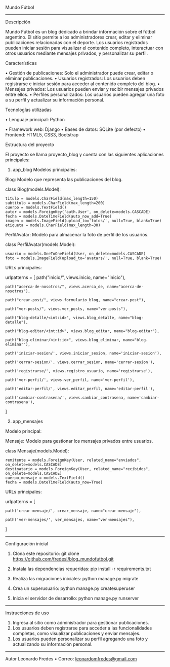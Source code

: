 Mundo Fútbol
______________________________________________________________________________________________________________________________________________________________________
Descripción

Mundo Fútbol es un blog dedicado a brindar información sobre el fútbol argentino. El sitio permite a los administradores crear, editar y eliminar publicaciones relacionadas con el deporte. Los usuarios registrados pueden iniciar sesión para visualizar el contenido completo, interactuar con otros usuarios mediante mensajes privados, y personalizar su perfil.

Características

•	Gestión de publicaciones: Solo el administrador puede crear, editar o eliminar publicaciones.
•	Usuarios registrados: Los usuarios deben registrarse e iniciar sesión para acceder al contenido completo del blog.
•	Mensajes privados: Los usuarios pueden enviar y recibir mensajes privados entre ellos.
•	Perfiles personalizados: Los usuarios pueden agregar una foto a su perfil y actualizar su información personal.

Tecnologías utilizadas

•	Lenguaje principal: Python

•	Framework web: Django
•	Bases de datos: SQLite (por defecto)
•	Frontend: HTML5, CSS3, Bootstrap

Estructura del proyecto

El proyecto se llama proyecto_blog y cuenta con las siguientes aplicaciones principales:

1. app_blog
Modelos principales:

Blog: Modelo que representa las publicaciones del blog.

class Blog(models.Model):

    titulo = models.CharField(max_length=150)
    subtitulo = models.CharField(max_length=200)
    cuerpo = models.TextField()
    autor = models.ForeignKey('auth.User', on_delete=models.CASCADE)
    fecha = models.DateTimeField(auto_now_add=True)
    imagen = models.ImageField(upload_to='fotos/', null=True, blank=True)
    etiqueta = models.CharField(max_length=30)
    

PerfilAvatar: Modelo para almacenar la foto de perfil de los usuarios.

class PerfilAvatar(models.Model):

    usuario = models.OneToOneField(User, on_delete=models.CASCADE)
    foto = models.ImageField(upload_to='avatars/', null=True, blank=True)
    
URLs principales:

urlpatterns = [
    path("inicio/", views.inicio, name="inicio"),
    
    path("acerca-de-nosotros/", views.acerca_de, name="acerca-de-nosotros"),
    
    path("crear-post/", views.formulario_blog, name="crear-post"),
    
    path("ver-posts/", views.ver_posts, name="ver-posts"),
    
    path("blog-detalle/<int:id>", views.blog_detalle, name="blog-detalle"),
    
    path("blog-editar/<int:id>", views.blog_editar, name="blog-editar"),
    
    path("blog-eliminar/<int:id>", views.blog_eliminar, name="blog-eliminar"),
    
    path('iniciar-sesion/', views.iniciar_sesion, name='iniciar-sesion'),
    
    path('cerrar-sesion/', views.cerrar_sesion, name='cerrar-sesion'),
    
    path('registrarse/', views.registro_usuario, name='registrarse'),
    
    path('ver-perfil/', views.ver_perfil, name='ver-perfil'),
    
    path('editar-perfil/', views.editar_perfil, name='editar-perfil'),
    
    path('cambiar-contrasena/', views.cambiar_contrasena, name='cambiar-contrasena'),
    
]

2. app_mensajes
   
Modelo principal:

Mensaje: Modelo para gestionar los mensajes privados entre usuarios.

class Mensaje(models.Model):

    remitente = models.ForeignKey(User, related_name="enviados", on_delete=models.CASCADE)
    destinatario = models.ForeignKey(User, related_name="recibidos", on_delete=models.CASCADE)
    cuerpo_mensaje = models.TextField()
    fecha = models.DateTimeField(auto_now=True)
    
URLs principales:

urlpatterns = [

    path('crear-mensaje/', crear_mensaje, name="crear-mensaje"),
    
    path('ver-mensajes/', ver_mensajes, name="ver-mensajes"),
    
]
_________________________________________________________________________________________________________________________________________________________________
Configuración inicial

1.	Clona este repositorio:
git clone https://github.com/fredesl/blog_mundofutbol.git

2.	Instala las dependencias requeridas:
pip install -r requirements.txt

3.	Realiza las migraciones iniciales:
python manage.py migrate

4.	Crea un superusuario:
python manage.py createsuperuser

5.	Inicia el servidor de desarrollo:
python manage.py runserver
_________________________________________________________________________________________________________________________________________________________________
Instrucciones de uso

1.	Ingresa al sitio como administrador para gestionar publicaciones.
2.	Los usuarios deben registrarse para acceder a las funcionalidades completas, como visualizar publicaciones y enviar mensajes.
3.	Los usuarios pueden personalizar su perfil agregando una foto y actualizando su información personal.
_________________________________________________________________________________________________________________________________________________________________
Autor
Leonardo Fredes
•	Correo: leonardomfredes@gmail.com

